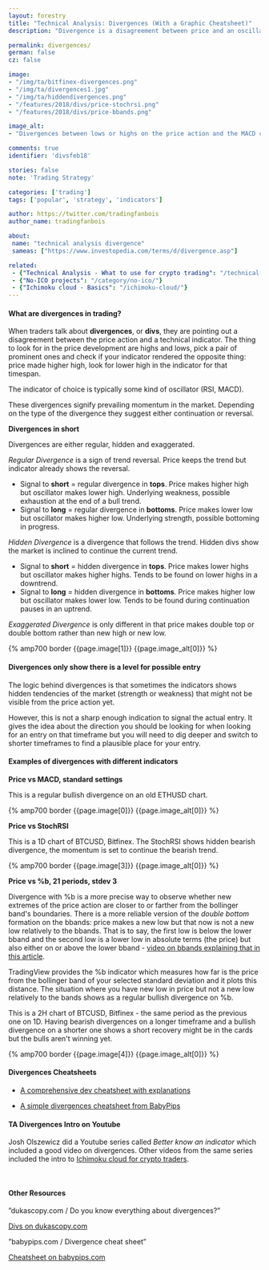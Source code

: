 ```yaml
---
layout: forestry
title: "Technical Analysis: Divergences (With a Graphic Cheatsheet)"
description: "Divergence is a disagreement between price and an oscillating indicator. It is not strong enough an indicator to enter a position but it gives an idea of the state of the market."

permalink: divergences/
german: false
cz: false

image:
- "/img/ta/bitfinex-divergences.png"
- "/img/ta/divergences1.jpg"
- "/img/ta/hiddendivergences.png"
- "/features/2018/divs/price-stochrsi.png"
- "/features/2018/divs/price-bbands.png"

image_alt:
- "Divergences between lows or highs on the price action and the MACD can provide valuable signals."

comments: true
identifier: 'divsfeb18'

stories: false
note: 'Trading Strategy'

categories: ['trading']
tags: ['popular', 'strategy', 'indicators']

author: https://twitter.com/tradingfanbois
author_name: tradingfanbois

about:
 name: "technical analysis divergence"
 sameas: ["https://www.investopedia.com/terms/d/divergence.asp"]

related:
 - {"Technical Analysis - What to use for crypto trading": "/technical-analysis/"}
 - {"No-ICO projects": "/category/no-ico/"}
 - {"Ichimoku cloud - Basics": "/ichimoku-cloud/"}
---
```


#### What are divergences in trading?

When traders talk about **divergences**, or **divs**, they are pointing out a disagreement between the price action and a technical indicator. The thing to look for in the price development are highs and lows, pick a pair of prominent ones and check if your indicator rendered the opposite thing: price made higher high, look for lower high in the indicator for that timespan.

The indicator of choice is typically some kind of oscillator (RSI, MACD).

These divergences signify prevailing momentum in the market. Depending on the type of the divergence they suggest either continuation or reversal.

**Divergences in short**

Divergences are either regular, hidden and exaggerated.

*Regular Divergence* is a sign of trend reversal. Price keeps the trend but indicator already shows the reversal.

* Signal to **short** = regular divergence in **tops**. Price makes higher high but oscillator makes lower high. Underlying weakness, possible exhaustion at the end of a bull trend.
* Signal to **long** = regular divergence in **bottoms**. Price makes lower low but oscillator makes higher low. Underlying strength, possible bottoming in progress.

*Hidden Divergence* is a divergence that follows the trend. Hidden divs show the market is inclined to continue the current trend.

* Signal to **short** = hidden divergence in **tops**. Price makes lower highs but oscillator makes higher highs. Tends to be found on lower highs in a downtrend.
* Signal to **long** = hidden divergence in **bottoms**. Price makes higher low but oscillator makes lower low. Tends to be found during continuation pauses in an uptrend.

*Exaggerated Divergence* is only different in that price makes double top or double bottom rather than new high or new low.

{% amp700 border {{page.image[1]}} {{page.image_alt[0]}} %}

#### Divergences only show there is a level for possible entry

The logic behind divergences is that sometimes the indicators shows hidden tendencies of the market (strength or weakness) that might not be visible from the price action yet.

However, this is not a sharp enough indication to signal the actual entry. It gives the idea about the direction you should be looking for when looking for an entry on that timeframe but you will need to dig deeper and switch to shorter timeframes to find a plausible place for your entry.

#### Examples of divergences with different indicators

**Price vs MACD, standard settings**

This is a regular bullish divergence on an old ETHUSD chart.

{% amp700 border {{page.image[0]}} {{page.image_alt[0]}} %}

**Price vs StochRSI**

This is a 1D chart of BTCUSD, Bitfinex. The StochRSI shows hidden bearish divergence, the momentum is set to continue the bearish trend.

{% amp700 border {{page.image[3]}} {{page.image_alt[0]}} %}

**Price vs %b, 21 periods, stdev 3**

Divergence with %b is a more precise way to observe whether new extremes of the price action are closer to or farther from the bollinger band's boundaries. There is a more reliable version of the *double bottom* formation on the bbands: price makes a new low but that now is not a new low relatively to the bbands. That is to say, the first low is below the lower bband and the second low is a lower low in absolute terms (the price) but also either on or above the lower bband - [video on bbands explaining that in this article](/technical-analysis/).

TradingView provides the %b indicator which measures how far is the price from the bollinger band of your selected standard deviation and it plots this distance. The situation where you have new low in price but not a new low relatively to the bands shows as a regular bullish divergence on %b.

This is a 2H chart of BTCUSD, Bitfinex - the same period as the previous one on 1D. Having bearish divergences on a longer timeframe and a bullish divergence on a shorter one shows a short recovery might be in the cards but the bulls aren't winning yet.

{% amp700 border {{page.image[4]}} {{page.image_alt[0]}} %}

#### Divergences Cheatsheets

* [A comprehensive dev cheatsheet with explanations](https://i.imgur.com/5SnaDpt.png)

<amp-img itemprop="image" alt="Altcoin Trading - TA Divergences Cheatsheet"
 src="https://i.imgur.com/5SnaDpt.png" layout="responsive"
 data-original-width="1031px" data-original-height="2464px"
width="750px" height="1792px"></amp-img>

* [A simple divergences cheatsheet from BabyPips](https://www.babypips.com/learn/forex/divergence-cheat-sheet)

<amp-img itemprop="image" alt="Simple Divergences Cheatsheet"
 src="/features/2018/babypips-divergences-cheatsheet.jpg" layout="responsive"
 data-original-width="652px" data-original-height="965px"
width="652px" height="965px"></amp-img>

#### TA Divergences Intro on Youtube

Josh Olszewicz did a Youtube series called *Better know an indicator* which included a good video on divergences. Other videos from the same series included the intro to [Ichimoku cloud for crypto traders](/ichimoku-cloud/).

<amp-youtube
          data-videoid="nGbqFV0koaQ"
          layout="responsive"
          width="700" height="360">
</amp-youtube>

<br>


#### Other Resources


”dukascopy.com / Do you know everything about divergences?”

<a href="https://www.dukascopy.com/fxcomm/fx-article-contest/?Do-You-Know-Everything-About=&action=read&id=890" class="button">Divs on dukascopy.com</a>

”babypips.com / Divergence cheat sheet”

<a href="http://www.babypips.com/school/high-school/trading-divergences/divergence-cheat-sheet.html" class="button">Cheatsheet on babypips.com</a>
